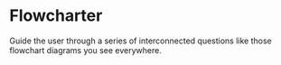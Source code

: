 # Flowcharter

Guide the user through a series of interconnected questions like those flowchart diagrams you see everywhere.